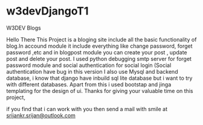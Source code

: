# w3devDjangoT1

W3DEV Blogs

Hello There 
This Project is a bloging site include all the basic functionality of blog.In accound module it include everything like change password, forget password ,etc and in blogpost module you can create your post , update post and delete your post.
I used python debugging smtp server for forget password module and social authentication for social login (Social authentication have bug in this version 
I also use Mysql and backend database, i know that django have inbuild sql lite database but i want to try with different databases. 
Apart from this i used bootstap and jinga templating for the design of ui.
Thanks for giving your valuable time on this project,


if you find that i can work with you then send a mail with smile at 
srijankr.srijan@outlook.com
